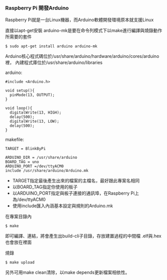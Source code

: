 ### Raspberry Pi 開發Arduino

Raspberry Pi就是一台Linux機器，而Arduino軟體開發環境原本就支援Linux

直接以apt-get安裝
arduino-mk是要在命令列模式下以make進行編譯與燒錄動作所需要的套件
```
$ sudo apt-get install arduino arduino-mk
```
Arduino核心程式碼位於/usr/share/arduino/hardware/arduino/cores/arduino裡，
內建程式庫位於/usr/share/arduino/libraries

arduino:
```
#include <Arduino.h>

void setup(){
  pinMode(13, OUTPUT);
}

void loop(){
  digitalWrite(13, HIGH);
  delay(500);
  digitalWrite(13, LOW);
  delay(500);
}
```

makefile:
```
TARGET = BlinkByPi

ARDUINO_DIR = /usr/share/arduino
BOARD_TAG = uno
ARDUINO_PORT =/dev/ttyACM0
include /usr/share/arduino/Arduino.mk
```


* TARGET指定最後產生出來的檔案的主檔名，最好跟此專案名相同
* 以BOARD_TAG指定你使用的板子
* 以ARDUINO_PORT指定與板子連接的通訊埠，在Raspberry Pi上為/dev/ttyACM0
* 使用include匯入內涵基本設定與規則的Arduino.mk

在專案目錄內
```
$ make
```
即可編譯、連結，將會產生出build-cli子目錄，存放建置過程的中間檔 .elf與.hex也會放在裡面

燒錄
```
$ make upload
```
另外可用make clean清除，以make depends更新檔案相依性。


